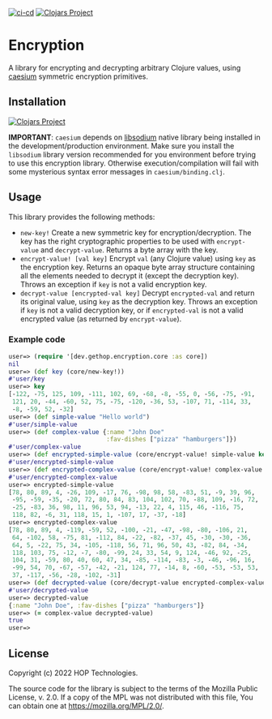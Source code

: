 [![ci-cd](https://github.com/gethop-dev/encryption/actions/workflows/ci-cd.yml/badge.svg?branch=master)](https://github.com/gethop-dev/encryption/actions/workflows/ci-cd.yml)
[![Clojars Project](https://img.shields.io/clojars/v/dev.gethop/encryption.svg)](https://clojars.org/dev.gethop/encryption)

# Encryption

A library for encrypting and decrypting arbitrary Clojure values,
using [caesium](https://github.com/lvh/caesium) symmetric encryption
primitives.

## Installation

[![Clojars Project](https://clojars.org/dev.gethop/encryption/latest-version.svg)](https://clojars.org/dev.gethop/encryption)

**IMPORTANT**: `caesium` depends on
[libsodium](https://github.com/jedisct1/libsodium) native library
being installed in the development/production environment. Make sure
you install the `libsodium` library version recommended for you
environment before trying to use this encryption library. Otherwise
execution/compilation will fail with some mysterious syntax error messages
in `caesium/binding.clj`.

## Usage

This library provides the following methods:

* `new-key!` Create a new symmetric key for encryption/decryption. The
  key has the right cryptographic properties to be used with
  `encrypt-value` and `decrypt-value`. Returns a byte array with the
  key.
* `encrypt-value! [val key]` Encrypt `val` (any Clojure value)
  using `key` as the encryption key. Returns an opaque byte
  array structure containing all the elements needed to decrypt it
  (except the decryption key). Throws an exception if `key` is
  not a valid encryption key.
* `decrypt-value [encrypted-val key]` Decrypt `encrypted-val`
  and return its original value, using `key` as the decryption
  key. Throws an exception if `key` is not a valid decryption
  key, or if `encrypted-val` is not a valid encrypted value (as
  returned by `encrypt-value`).

### Example code

``` clojure
user=> (require '[dev.gethop.encryption.core :as core])
nil
user=> (def key (core/new-key!))
#'user/key
user=> key
[-122, -75, 125, 109, -111, 102, 69, -68, -8, -55, 0, -56, -75, -91,
 121, 20, -44, -60, 52, 75, -75, -120, -36, 53, -107, 71, -114, 33,
 -8, -59, 52, -32]
user=> (def simple-value "Hello world")
#'user/simple-value
user=> (def complex-value {:name "John Doe"
                           :fav-dishes ["pizza" "hamburgers"]})
#'user/complex-value
user=> (def encrypted-simple-value (core/encrypt-value! simple-value key))
#'user/encrypted-simple-value
user=> (def encrypted-complex-value (core/encrypt-value! complex-value key))
#'user/encrypted-complex-value
user=> encrypted-simple-value
[78, 80, 89, 4, -26, 109, -17, 76, -98, 98, 58, -83, 51, -9, 39, 96,
 -95, -59, -35, -20, 72, 80, 84, 83, 104, 102, 70, -88, 109, -16, 72,
 -25, -83, 36, 98, 11, 96, 53, 94, -13, 22, 4, 115, 46, -116, 75,
 118, 82, -6, 31, 118, 15, 1, -107, 17, -37, -18]
user=> encrypted-complex-value
[78, 80, 89, 4, -119, -59, 52, -100, -21, -47, -98, -80, -106, 21,
 64, -102, 58, -75, 81, -112, 84, -22, -82, -37, 45, -30, -30, -36,
 64, 5, -22, 75, 34, -105, -118, 56, 71, 96, 50, 43, -82, 84, -34,
 118, 103, 75, -12, -7, -80, -99, 24, 33, 54, 9, 124, -46, 92, -25,
 104, 31, -59, 80, 40, 60, 47, 34, -85, -114, -83, -3, -46, -96, 16,
 -99, 54, 70, -67, -57, -42, -21, 124, 77, -14, 8, -60, -53, -53, 53,
 37, -117, -56, -28, -102, -31]
user=> (def decrypted-value (core/decrypt-value encrypted-complex-value key))
#'user/decrypted-value
user=> decrypted-value
{:name "John Doe", :fav-dishes ["pizza" "hamburgers"]}
user=> (= complex-value decrypted-value)
true
user=> 
```

## License

Copyright (c) 2022 HOP Technologies.

The source code for the library is subject to the terms of the Mozilla
Public License, v. 2.0. If a copy of the MPL was not distributed with
this file, You can obtain one at https://mozilla.org/MPL/2.0/.
